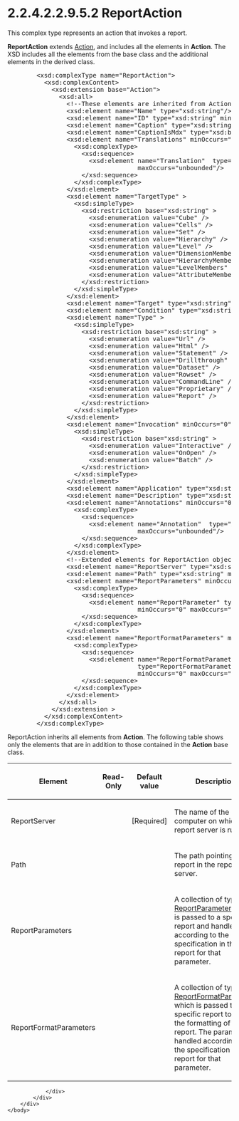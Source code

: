 <html dir="LTR" xmlns:mshelp="http://msdn.microsoft.com/mshelp" xmlns:ddue="http://ddue.schemas.microsoft.com/authoring/2003/5" xmlns:xlink="http://www.w3.org/1999/xlink" xmlns:tool="http://www.microsoft.com/tooltip">
    <head>
        <meta http-equiv="Content-Type" content="text/html; CHARSET=utf-8"></meta>
        <meta name="save" content="history"></meta>
        <title>2.2.4.2.2.9.5.2 ReportAction</title>
        <xml>
            <mshelp:toctitle title="2.2.4.2.2.9.5.2 ReportAction"></mshelp:toctitle>
            <mshelp:rltitle title="[MS-SSAS]: ReportAction"></mshelp:rltitle>
            <mshelp:keyword index="A" term="0a981df3-4576-437d-847b-8d8d57311c83"></mshelp:keyword>
            <mshelp:attr name="DCSext.ContentType" value="open specification"></mshelp:attr>
            <mshelp:attr name="AssetID" value="0a981df3-4576-437d-847b-8d8d57311c83"></mshelp:attr>
            <mshelp:attr name="TopicType" value="kbRef"></mshelp:attr>
            <mshelp:attr name="DCSext.Title" value="[MS-SSAS]: ReportAction" />
        </xml>
    </head>
    <body>
        <div id="header">
            <h1 class="heading">2.2.4.2.2.9.5.2 ReportAction</h1>
        </div>
        <div id="mainSection">
            <div id="mainBody">
                <div id="allHistory" class="saveHistory"></div>
                <div id="sectionSection0" class="section" name="collapseableSection">
                    

<p>This complex type represents an action that invokes a
report.</p>

<p><b>ReportAction</b> extends <a href="4f90b49b-d016-4da5-b688-2bf09f343281.md">Action</a>, and includes all
the elements in <b>Action</b>. The XSD includes all the elements from the base
class and the additional elements in the derived class.</p>

<dl>
<dd>
<div><pre>   &lt;xsd:complexType name=&quot;ReportAction&quot;&gt;
     &lt;xsd:complexContent&gt;
       &lt;xsd:extension base=&quot;Action&quot;&gt;
         &lt;xsd:all&gt;
           &lt;!--These elements are inherited from Action--&gt;
           &lt;xsd:element name=&quot;Name&quot; type=&quot;xsd:string&quot;/&gt;
           &lt;xsd:element name=&quot;ID&quot; type=&quot;xsd:string&quot; minOccurs=&quot;0&quot;/&gt;
           &lt;xsd:element name=&quot;Caption&quot; type=&quot;xsd:string&quot; minOccurs=&quot;0&quot;/&gt;
           &lt;xsd:element name=&quot;CaptionIsMdx&quot; type=&quot;xsd:boolean&quot; minOccurs=&quot;0&quot;/&gt;
           &lt;xsd:element name=&quot;Translations&quot; minOccurs=&quot;0&quot;&gt;
             &lt;xsd:complexType&gt;
               &lt;xsd:sequence&gt;
                 &lt;xsd:element name=&quot;Translation&quot;  type=&quot;Translation&quot; minOccurs=&quot;0&quot;
                              maxOccurs=&quot;unbounded&quot;/&gt;
               &lt;/xsd:sequence&gt;
             &lt;/xsd:complexType&gt;
           &lt;/xsd:element&gt;
           &lt;xsd:element name=&quot;TargetType&quot; &gt;
             &lt;xsd:simpleType&gt;
               &lt;xsd:restriction base=&quot;xsd:string&quot; &gt;
                 &lt;xsd:enumeration value=&quot;Cube&quot; /&gt;
                 &lt;xsd:enumeration value=&quot;Cells&quot; /&gt;
                 &lt;xsd:enumeration value=&quot;Set&quot; /&gt;
                 &lt;xsd:enumeration value=&quot;Hierarchy&quot; /&gt;
                 &lt;xsd:enumeration value=&quot;Level&quot; /&gt;
                 &lt;xsd:enumeration value=&quot;DimensionMembers&quot; /&gt;
                 &lt;xsd:enumeration value=&quot;HierarchyMembers&quot; /&gt;
                 &lt;xsd:enumeration value=&quot;LevelMembers&quot; /&gt;
                 &lt;xsd:enumeration value=&quot;AttributeMembers&quot; /&gt;
               &lt;/xsd:restriction&gt;
             &lt;/xsd:simpleType&gt;
           &lt;/xsd:element&gt;
           &lt;xsd:element name=&quot;Target&quot; type=&quot;xsd:string&quot; minOccurs=&quot;0&quot;/&gt;
           &lt;xsd:element name=&quot;Condition&quot; type=&quot;xsd:string&quot; minOccurs=&quot;0&quot;/&gt;
           &lt;xsd:element name=&quot;Type&quot; &gt;
             &lt;xsd:simpleType&gt;
               &lt;xsd:restriction base=&quot;xsd:string&quot; &gt;
                 &lt;xsd:enumeration value=&quot;Url&quot; /&gt;
                 &lt;xsd:enumeration value=&quot;Html&quot; /&gt;
                 &lt;xsd:enumeration value=&quot;Statement&quot; /&gt;
                 &lt;xsd:enumeration value=&quot;Drillthrough&quot; /&gt;
                 &lt;xsd:enumeration value=&quot;Dataset&quot; /&gt;
                 &lt;xsd:enumeration value=&quot;Rowset&quot; /&gt;
                 &lt;xsd:enumeration value=&quot;CommandLine&quot; /&gt;
                 &lt;xsd:enumeration value=&quot;Proprietary&quot; /&gt;
                 &lt;xsd:enumeration value=&quot;Report&quot; /&gt;
               &lt;/xsd:restriction&gt;
             &lt;/xsd:simpleType&gt;
           &lt;/xsd:element&gt;
           &lt;xsd:element name=&quot;Invocation&quot; minOccurs=&quot;0&quot;&gt;
             &lt;xsd:simpleType&gt;
               &lt;xsd:restriction base=&quot;xsd:string&quot; &gt;
                 &lt;xsd:enumeration value=&quot;Interactive&quot; /&gt;
                 &lt;xsd:enumeration value=&quot;OnOpen&quot; /&gt;
                 &lt;xsd:enumeration value=&quot;Batch&quot; /&gt;
               &lt;/xsd:restriction&gt;
             &lt;/xsd:simpleType&gt;
           &lt;/xsd:element&gt;
           &lt;xsd:element name=&quot;Application&quot; type=&quot;xsd:string&quot; minOccurs=&quot;0&quot;/&gt;
           &lt;xsd:element name=&quot;Description&quot; type=&quot;xsd:string&quot; minOccurs=&quot;0&quot;/&gt;
           &lt;xsd:element name=&quot;Annotations&quot; minOccurs=&quot;0&quot; &gt;
             &lt;xsd:complexType&gt;
               &lt;xsd:sequence&gt;
                 &lt;xsd:element name=&quot;Annotation&quot;  type=&quot;Annotation&quot; minOccurs=&quot;0&quot;
                              maxOccurs=&quot;unbounded&quot;/&gt;
               &lt;/xsd:sequence&gt;
             &lt;/xsd:complexType&gt;
           &lt;/xsd:element&gt;
           &lt;!--Extended elements for ReportAction object--&gt;
           &lt;xsd:element name=&quot;ReportServer&quot; type=&quot;xsd:string&quot;/&gt;
           &lt;xsd:element name=&quot;Path&quot; type=&quot;xsd:string&quot; minOccurs=&quot;0&quot;/&gt;
           &lt;xsd:element name=&quot;ReportParameters&quot; minOccurs=&quot;0&quot;&gt;
             &lt;xsd:complexType&gt;
               &lt;xsd:sequence&gt;
                 &lt;xsd:element name=&quot;ReportParameter&quot; type=&quot;ReportParameter&quot;
                              minOccurs=&quot;0&quot; maxOccurs=&quot;unbounded&quot;/&gt;
               &lt;/xsd:sequence&gt;
             &lt;/xsd:complexType&gt;
           &lt;/xsd:element&gt;
           &lt;xsd:element name=&quot;ReportFormatParameters&quot; minOccurs=&quot;0&quot;&gt;
             &lt;xsd:complexType&gt;
               &lt;xsd:sequence&gt;
                 &lt;xsd:element name=&quot;ReportFormatParameter&quot;
                              type=&quot;ReportFormatParameter&quot;
                              minOccurs=&quot;0&quot; maxOccurs=&quot;unbounded&quot;/&gt;
               &lt;/xsd:sequence&gt;
             &lt;/xsd:complexType&gt;
           &lt;/xsd:element&gt;
         &lt;/xsd:all&gt;
       &lt;/xsd:extension &gt;
     &lt;/xsd:complexContent&gt;
   &lt;/xsd:complexType&gt;
</pre></div>
</dd></dl>

<p>ReportAction inherits all elements from <b>Action</b>. The
following table shows only the elements that are in addition to those contained
in the <b>Action</b> base class.</p>

<table>
 <thead>
  <tr>
   <th>
   <p>Element</p>
   </th>
   <th>
   <p>Read-Only</p>
   </th>
   <th>
   <p>Default value</p>
   </th>
   <th>
   <p>Description</p>
   </th>
  </tr>
 </thead>
 <tr>
  <td>
  <p>ReportServer</p>
  </td>
  <td>
  <p> </p>
  </td>
  <td>
  <p>[Required]</p>
  </td>
  <td>
  <p>The name of the computer on which the report server is
  running.</p>
  </td>
 </tr>
 <tr>
  <td>
  <p>Path</p>
  </td>
  <td>
  <p> </p>
  </td>
  <td>
  <p> </p>
  </td>
  <td>
  <p>The path pointing to the report in the report server.</p>
  </td>
 </tr>
 <tr>
  <td>
  <p>ReportParameters</p>
  </td>
  <td>
  <p> </p>
  </td>
  <td>
  <p> </p>
  </td>
  <td>
  <p>A collection of type <a href="3e482e2c-361c-4579-978b-6945cadd7291.md">ReportParameter</a>, which
  is passed to a specific report and handled according to the specification in
  that report for that parameter.</p>
  </td>
 </tr>
 <tr>
  <td>
  <p>ReportFormatParameters</p>
  </td>
  <td>
  <p> </p>
  </td>
  <td>
  <p> </p>
  </td>
  <td>
  <p>A collection of type <a href="31eb8ecb-0979-48e8-b2e8-a7702467d7cb.md">ReportFormatParameter</a>,
  which is passed to a specific report to affect the formatting of the report.
  The parameter is handled according to the specification in that report for
  that parameter.</p>
  </td>
 </tr>
</table>

<p> </p>


                </div>
            </div>
        </div>
    </body>
</html>
